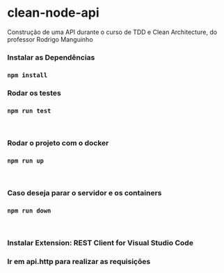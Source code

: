# clean-node-api
Construção de uma API durante o curso de TDD e Clean Architecture, do professor Rodrigo Manguinho 
<br>

### Instalar as Dependências
### `npm install`
### Rodar os testes
### `npm run test`

<br>
<h3>Rodar o projeto com o docker</h3>

### `npm run up`

<br>

### Caso deseja parar o servidor e os containers
### `npm run down`

<br>

### Instalar Extension: REST Client for Visual Studio Code
### Ir em api.http para realizar as requisições